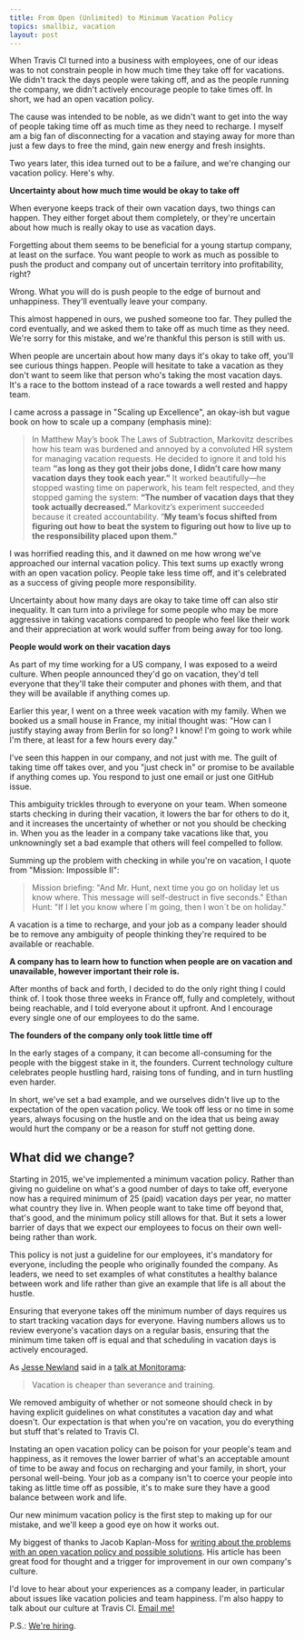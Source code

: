 ```yaml
---
title: From Open (Unlimited) to Minimum Vacation Policy
topics: smallbiz, vacation
layout: post
---
```

When Travis CI turned into a business with employees, one of our ideas was to
not constrain people in how much time they take off for vacations. We didn't
track the days people were taking off, and as the people running the company, we
didn't actively encourage people to take times off. In short, we had an open
vacation policy.

The cause was intended to be noble, as we didn't want to get into the way of
people taking time off as much time as they need to recharge. I myself am a big
fan of disconnecting for a vacation and staying away for more than just a few
days to free the mind, gain new energy and fresh insights.

Two years later, this idea turned out to be a failure, and we're changing our
vacation policy. Here's why.

**Uncertainty about how much time would be okay to take off**

When everyone keeps track of their own vacation days, two things can happen.
They either forget about them completely, or they're uncertain about how much is
really okay to use as vacation days.

Forgetting about them seems to be beneficial for a young startup company, at
least on the surface. You want people to work as much as possible to push the
product and company out of uncertain territory into profitability, right?

Wrong. What you will do is push people to the edge of burnout and unhappiness.
They'll eventually leave your company.

This almost happened in ours, we pushed someone too far. They pulled the cord
eventually, and we asked them to take off as much time as they need. We're sorry
for this mistake, and we're thankful this person is still with us.

When people are uncertain about how many days it's okay to take off, you'll see
curious things happen. People will hesitate to take a vacation as they don't
want to seem like that person who's taking the most vacation days. It's a race
to the bottom instead of a race towards a well rested and happy team.

I came across a passage in "Scaling up Excellence", an okay-ish but vague book
on how to scale up a company (emphasis mine):

> In Matthew May’s book The Laws of Subtraction, Markovitz describes how his
> team was burdened and annoyed by a convoluted HR system for managing vacation
> requests. He decided to ignore it and told his team **“as long as they got
> their jobs done, I didn’t care how many vacation days they took each year.”**
> It worked beautifully—he stopped wasting time on paperwork, his team felt
> respected, and they stopped gaming the system: **“The number of vacation days
> that they took actually decreased.”** Markovitz’s experiment succeeded because
> it created accountability. “**My team’s focus shifted from figuring out how to
> beat the system to figuring out how to live up to the responsibility placed
> upon them."**

I was horrified reading this, and it dawned on me how wrong we've approached our
internal vacation policy. This text sums up exactly wrong with an open vacation
policy. People take less time off, and it's celebrated as a success of giving
people more responsibility.

Uncertainty about how many days are okay to take time off can also stir
inequality. It can turn into a privilege for some people who may be more
aggressive in taking vacations compared to people who feel like their work and
their appreciation at work would suffer from being away for too long.

**People would work on their vacation days**

As part of my time working for a US company, I was exposed to a weird culture.
When people announced they'd go on vacation, they'd tell everyone that they'll
take their computer and phones with them, and that they will be available if
anything comes up.

Earlier this year, I went on a three week vacation with my family. When we
booked us a small house in France, my initial thought was: "How can I justify
staying away from Berlin for so long? I know! I'm going to work while I'm there,
at least for a few hours every day."

I've seen this happen in our company, and not just with me. The guilt of taking
time off takes over, and you "just check in" or promise to be available if
anything comes up. You respond to just one email or just one GitHub issue.

This ambiguity trickles through to everyone on your team. When someone starts
checking in during their vacation, it lowers the bar for others to do it, and it
increases the uncertainty of whether or not you should be checking in. When you
as the leader in a company take vacations like that, you unknowningly set a bad
example that others will feel compelled to follow.

Summing up the problem with checking in while you're on vacation, I quote from
"Mission: Impossible II":

> Mission briefing: "And Mr. Hunt, next time you go on holiday let us know
> where. This message will self-destruct in five seconds." Ethan Hunt: "If I let
> you know where I´m going, then I won´t be on holiday."

A vacation is a time to recharge, and your job as a company leader should be to
remove any ambiguity of people thinking they're required to be available or
reachable.

**A company has to learn how to function when people are on vacation and
unavailable, however important their role is.**

After months of back and forth, I decided to do the only right thing I could
think of. I took those three weeks in France off, fully and completely, without
being reachable, and I told everyone about it upfront. And I encourage every
single one of our employees to do the same.

**The founders of the company only took little time off**

In the early stages of a company, it can become all-consuming for the people
with the biggest stake in it, the founders. Current technology culture
celebrates people hustling hard, raising tons of funding, and in turn hustling
even harder.

In short, we've set a bad example, and we ourselves didn't live up to the
expectation of the open vacation policy. We took off less or no time in some
years, always focusing on the hustle and on the idea that us being away would
hurt the company or be a reason for stuff not getting done.

## What did we change?

Starting in 2015, we've implemented a minimum vacation policy. Rather than
giving no guideline on what's a good number of days to take off, everyone now
has a required minimum of 25 (paid) vacation days per year, no matter what
country they live in. When people want to take time off beyond that, that's
good, and the minimum policy still allows for that. But it sets a lower barrier
of days that we expect our employees to focus on their own well-being rather
than work.

This policy is not just a guideline for our employees, it's mandatory for
everyone, including the people who originally founded the company. As leaders,
we need to set examples of what constitutes a healthy balance between work and
life rather than give an example that life is all about the hustle.

Ensuring that everyone takes off the minimum number of days requires us to start
tracking vacation days for everyone. Having numbers allows us to review
everyone's vacation days on a regular basis, ensuring that the minimum time
taken off is equal and that scheduling in vacation days is actively encouraged.

As [Jesse Newland](https://twitter.com/jnewland) said in a [talk at
Monitorama](https://speakerdeck.com/jnewland/optimizing-ops-for-happiness):

> Vacation is cheaper than severance and training.

We removed ambiguity of whether or not someone should check in by having
explicit guidelines on what constitutes a vacation day and what doesn't. Our
expectation is that when you're on vacation, you do everything but stuff that's
related to Travis CI.

Instating an open vacation policy can be poison for your people's team and
happiness, as it removes the lower barrier of what's an acceptable amount of
time to be away and focus on recharging and your family, in short, your personal
well-being. Your job as a company isn't to coerce your people into taking as
little time off as possible, it's to make sure they have a good balance between
work and life.

Our new minimum vacation policy is the first step to making up for our mistake,
and we'll keep a good eye on how it works out.

My biggest of thanks to Jacob Kaplan-Moss for [writing about the problems with
an open vacation policy and possible
solutions](http://jacobian.org/writing/unlimited-vacation/). His article has
been great food for thought and a trigger for improvement in our own company's
culture.

I'd love to hear about your experiences as a company leader, in particular about
issues like vacation policies and team happiness. I'm also happy to talk about
our culture at Travis CI. [Email me!](mailto:meyer@paperplanes.de)

P.S.: [We're hiring](https://travisci.workable.com).
